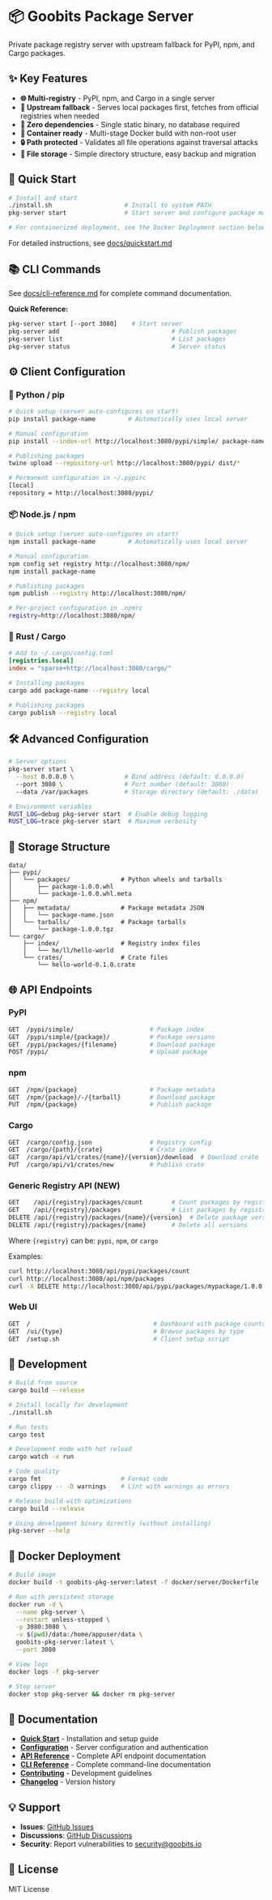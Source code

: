 # 📦 Goobits Package Server
Private package registry server with upstream fallback for PyPI, npm, and Cargo packages.

## ✨ Key Features
- **🌐 Multi-registry** - PyPI, npm, and Cargo in a single server
- **🔄 Upstream fallback** - Serves local packages first, fetches from official registries when needed
- **🎯 Zero dependencies** - Single static binary, no database required
- **🐳 Container ready** - Multi-stage Docker build with non-root user
- **🔒 Path protected** - Validates all file operations against traversal attacks
- **💾 File storage** - Simple directory structure, easy backup and migration

## 🚀 Quick Start

```bash
# Install and start
./install.sh                    # Install to system PATH
pkg-server start                # Start server and configure package managers

# For containerized deployment, see the Docker Deployment section below.
```

For detailed instructions, see [docs/quickstart.md](docs/quickstart.md)

## 📚 CLI Commands

See [docs/cli-reference.md](docs/cli-reference.md) for complete command documentation.

**Quick Reference:**
```bash
pkg-server start [--port 3080]    # Start server
pkg-server add                               # Publish packages
pkg-server list                              # List packages
pkg-server status                            # Server status
```

## ⚙️ Client Configuration

### 🐍 Python / pip

```bash
# Quick setup (server auto-configures on start)
pip install package-name         # Automatically uses local server

# Manual configuration
pip install --index-url http://localhost:3080/pypi/simple/ package-name

# Publishing packages
twine upload --repository-url http://localhost:3080/pypi/ dist/*

# Permanent configuration in ~/.pypirc
[local]
repository = http://localhost:3080/pypi/
```

### 📦 Node.js / npm

```bash
# Quick setup (server auto-configures on start)
npm install package-name         # Automatically uses local server

# Manual configuration
npm config set registry http://localhost:3080/npm/
npm install package-name

# Publishing packages
npm publish --registry http://localhost:3080/npm/

# Per-project configuration in .npmrc
registry=http://localhost:3080/npm/
```

### 🦀 Rust / Cargo

```toml
# Add to ~/.cargo/config.toml
[registries.local]
index = "sparse+http://localhost:3080/cargo/"
```

```bash
# Installing packages
cargo add package-name --registry local

# Publishing packages
cargo publish --registry local
```

## 🛠️ Advanced Configuration

```bash
# Server options
pkg-server start \
  --host 0.0.0.0 \              # Bind address (default: 0.0.0.0)
  --port 3080 \                 # Port number (default: 3080)
  --data /var/packages          # Storage directory (default: ./data)

# Environment variables
RUST_LOG=debug pkg-server start  # Enable debug logging
RUST_LOG=trace pkg-server start  # Maximum verbosity
```

## 📁 Storage Structure

```
data/
├── pypi/
│   └── packages/              # Python wheels and tarballs
│       ├── package-1.0.0.whl
│       └── package-1.0.0.whl.meta
├── npm/
│   ├── metadata/              # Package metadata JSON
│   │   └── package-name.json
│   └── tarballs/              # Package tarballs
│       └── package-1.0.0.tgz
└── cargo/
    ├── index/                 # Registry index files
    │   └── he/ll/hello-world
    └── crates/                # Crate files
        └── hello-world-0.1.0.crate
```

## 🌐 API Endpoints

### PyPI
```bash
GET  /pypi/simple/                     # Package index
GET  /pypi/simple/{package}/           # Package versions
GET  /pypi/packages/{filename}         # Download package
POST /pypi/                            # Upload package
```

### npm
```bash
GET  /npm/{package}                    # Package metadata
GET  /npm/{package}/-/{tarball}        # Download package
PUT  /npm/{package}                    # Publish package
```

### Cargo
```bash
GET  /cargo/config.json                # Registry config
GET  /cargo/{path}/{crate}             # Crate index
GET  /cargo/api/v1/crates/{name}/{version}/download  # Download crate
PUT  /cargo/api/v1/crates/new          # Publish crate
```

### Generic Registry API (NEW)
```bash
GET    /api/{registry}/packages/count        # Count packages by registry
GET    /api/{registry}/packages              # List packages by registry
DELETE /api/{registry}/packages/{name}/{version}  # Delete package version
DELETE /api/{registry}/packages/{name}       # Delete all versions
```

Where `{registry}` can be: `pypi`, `npm`, or `cargo`

Examples:
```bash
curl http://localhost:3080/api/pypi/packages/count
curl http://localhost:3080/api/npm/packages
curl -X DELETE http://localhost:3080/api/pypi/packages/mypackage/1.0.0
```

### Web UI
```bash
GET  /                                  # Dashboard with package counts
GET  /ui/{type}                         # Browse packages by type
GET  /setup.sh                          # Client setup script
```

## 🧪 Development

```bash
# Build from source
cargo build --release

# Install locally for development
./install.sh

# Run tests
cargo test

# Development mode with hot reload
cargo watch -x run

# Code quality
cargo fmt                      # Format code
cargo clippy -- -D warnings    # Lint with warnings as errors

# Release build with optimizations
cargo build --release

# Using development binary directly (without installing)
pkg-server --help
```

## 🐳 Docker Deployment

```bash
# Build image
docker build -t goobits-pkg-server:latest -f docker/server/Dockerfile .

# Run with persistent storage
docker run -d \
  --name pkg-server \
  --restart unless-stopped \
  -p 3080:3080 \
  -v $(pwd)/data:/home/appuser/data \
  goobits-pkg-server:latest \
  --port 3080

# View logs
docker logs -f pkg-server

# Stop server
docker stop pkg-server && docker rm pkg-server
```

## 📖 Documentation

- **[Quick Start](docs/quickstart.md)** - Installation and setup guide
- **[Configuration](docs/configuration.md)** - Server configuration and authentication
- **[API Reference](docs/api-reference.md)** - Complete API endpoint documentation
- **[CLI Reference](docs/cli-reference.md)** - Complete command-line documentation
- **[Contributing](docs/contributing.md)** - Development guidelines
- **[Changelog](CHANGELOG.md)** - Version history

## 💡 Support

- **Issues**: [GitHub Issues](https://github.com/goobits/goobits-pkg-server/issues)
- **Discussions**: [GitHub Discussions](https://github.com/goobits/goobits-pkg-server/discussions)
- **Security**: Report vulnerabilities to security@goobits.io

## 📝 License

MIT License